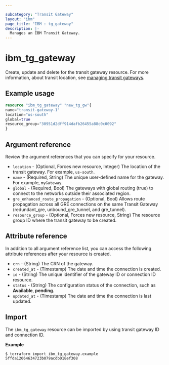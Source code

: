 ```yaml
---

subcategory: "Transit Gateway"
layout: "ibm"
page_title: "IBM : tg_gateway"
description: |-
  Manages an IBM Transit Gateway.
---
```


# ibm_tg_gateway
Create, update and delete for the transit gateway resource. For more information, about transit location, see [managing transit gateways](https://cloud.ibm.com/docs/transit-gateway?topic=transit-gateway-edit-gateway).

## Example usage

```terraform
resource "ibm_tg_gateway" "new_tg_gw"{
name="transit-gateway-1"
location="us-south"
global=true
resource_group="30951d2dff914dafb26455a88c0c0092"
}  
```

## Argument reference
Review the argument references that you can specify for your resource. 

- `location` - (Optional, Forces new resource, Integer) The location of the transit gateway. For example, `us-south`.
- `name` - (Required, String) The unique user-defined name for the gateway. For example, `myGateway`.
- `global` - (Required, Bool) The gateways with global routing (true) to connect to the networks outside their associated region.
- `gre_enhanced_route_propagation` - (Optional, Bool) Allows route propagation across all GRE connections on the same Transit Gateway (redundant_gre, unbound_gre_tunnel, and gre_tunnel).
- `resource_group` -  (Optional, Forces new resource, String) The resource group ID where the transit gateway to be created.

## Attribute reference
In addition to all argument reference list, you can access the following attribute references after your resource is created.

- `crn` - (String) The CRN of the gateway.
- `created_at` - (Timestamp) The date and time the connection is created. 
- `id` - (String) The unique identifier of the gateway ID or connection ID resource.
- `status` - (String) The configuration status of the connection, such as **Available**, **pending**.
- `updated_at` - (Timestamp) The date and time the connection is last updated.

## Import
The `ibm_tg_gateway` resource can be imported by using transit gateway ID and connection ID.

**Example**

```
$ terraform import ibm_tg_gateway.example 5ffda12064634723b079acdb018ef308
```
